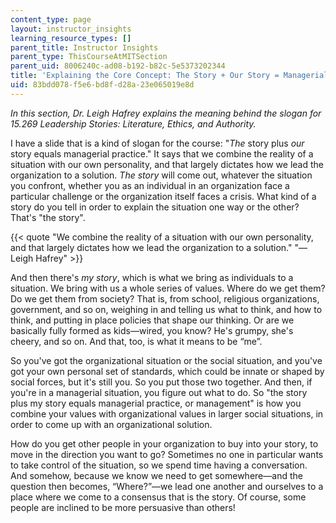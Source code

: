 ```yaml
---
content_type: page
layout: instructor_insights
learning_resource_types: []
parent_title: Instructor Insights
parent_type: ThisCourseAtMITSection
parent_uid: 8006240c-ad08-b192-b82c-5e5373202344
title: 'Explaining the Core Concept: The Story + Our Story = Managerial Practice'
uid: 83bdd078-f5e6-bd8f-d28a-23e065019e8d
---
```


_In this section, Dr. Leigh Hafrey explains the meaning behind the slogan for 15.269 Leadership Stories: Literature, Ethics, and Authority._

I have a slide that is a kind of slogan for the course: "_The_ story plus _our_ story equals managerial practice." It says that we combine the reality of a situation with our own personality, and that largely dictates how we lead the organization to a solution. _The story_ will come out, whatever the situation you confront, whether you as an individual in an organization face a particular challenge or the organization itself faces a crisis. What kind of a story do you tell in order to explain the situation one way or the other? That's "the story".

{{< quote "We combine the reality of a situation with our own personality, and that largely dictates how we lead the organization to a solution." "— Leigh Hafrey" >}}

And then there's _my story_, which is what we bring as individuals to a situation. We bring with us a whole series of values. Where do we get them? Do we get them from society? That is, from school, religious organizations, government, and so on, weighing in and telling us what to think, and how to think, and putting in place policies that shape our thinking. Or are we basically fully formed as kids—wired, you know? He's grumpy, she's cheery, and so on. And that, too, is what it means to be “me”.

So you've got the organizational situation or the social situation, and you've got your own personal set of standards, which could be innate or shaped by social forces, but it's still you. So you put those two together. And then, if you're in a managerial situation, you figure out what to do. So "the story plus my story equals managerial practice, or management" is how you combine your values with organizational values in larger social situations, in order to come up with an organizational solution.

How do you get other people in your organization to buy into your story, to move in the direction you want to go? Sometimes no one in particular wants to take control of the situation, so we spend time having a conversation. And somehow, because we know we need to get somewhere—and the question then becomes, “Where?”—we lead one another and ourselves to a place where we come to a consensus that is the story. Of course, some people are inclined to be more persuasive than others!